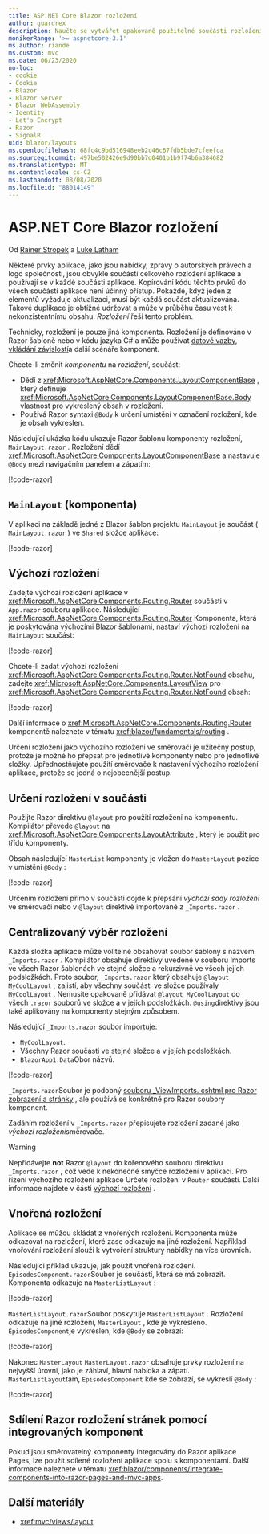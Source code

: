 ```yaml
---
title: ASP.NET Core Blazor rozložení
author: guardrex
description: Naučte se vytvářet opakovaně použitelné součásti rozložení pro Blazor aplikace.
monikerRange: '>= aspnetcore-3.1'
ms.author: riande
ms.custom: mvc
ms.date: 06/23/2020
no-loc:
- cookie
- Cookie
- Blazor
- Blazor Server
- Blazor WebAssembly
- Identity
- Let's Encrypt
- Razor
- SignalR
uid: blazor/layouts
ms.openlocfilehash: 68fc4c9bd516948eeb2c46c67fdb5bde7cfeefca
ms.sourcegitcommit: 497be502426e9d90bb7d0401b1b9f74b6a384682
ms.translationtype: MT
ms.contentlocale: cs-CZ
ms.lasthandoff: 08/08/2020
ms.locfileid: "88014149"
---
```

# <a name="aspnet-core-no-locblazor-layouts"></a>ASP.NET Core Blazor rozložení

Od [Rainer Stropek](https://www.timecockpit.com) a [Luke Latham](https://github.com/guardrex)

Některé prvky aplikace, jako jsou nabídky, zprávy o autorských právech a logo společnosti, jsou obvykle součástí celkového rozložení aplikace a používají se v každé součásti aplikace. Kopírování kódu těchto prvků do všech součástí aplikace není účinný přístup. Pokaždé, když jeden z elementů vyžaduje aktualizaci, musí být každá součást aktualizována. Takové duplikace je obtížné udržovat a může v průběhu času vést k nekonzistentnímu obsahu. *Rozložení* řeší tento problém.

Technicky, rozložení je pouze jiná komponenta. Rozložení je definováno v Razor šabloně nebo v kódu jazyka C# a může používat [datové vazby](xref:blazor/components/data-binding), [vkládání závislostí](xref:blazor/fundamentals/dependency-injection)a další scénáře komponent.

Chcete-li změnit *komponentu* na *rozložení*, součást:

* Dědí z <xref:Microsoft.AspNetCore.Components.LayoutComponentBase> , který definuje <xref:Microsoft.AspNetCore.Components.LayoutComponentBase.Body> vlastnost pro vykreslený obsah v rozložení.
* Používá Razor syntaxi `@Body` k určení umístění v označení rozložení, kde je obsah vykreslen.

Následující ukázka kódu ukazuje Razor šablonu komponenty rozložení, `MainLayout.razor` . Rozložení dědí <xref:Microsoft.AspNetCore.Components.LayoutComponentBase> a nastavuje `@Body` mezi navigačním panelem a zápatím:

[!code-razor[](layouts/sample_snapshot/3.x/MainLayout.razor?highlight=1,13)]

## <a name="mainlayout-component"></a>`MainLayout` (komponenta)

V aplikaci na základě jedné z Blazor šablon projektu `MainLayout` je součást ( `MainLayout.razor` ) ve `Shared` složce aplikace:

[!code-razor[](./common/samples/3.x/BlazorWebAssemblySample/Shared/MainLayout.razor)]

## <a name="default-layout"></a>Výchozí rozložení

Zadejte výchozí rozložení aplikace v <xref:Microsoft.AspNetCore.Components.Routing.Router> součásti v `App.razor` souboru aplikace. Následující <xref:Microsoft.AspNetCore.Components.Routing.Router> Komponenta, která je poskytována výchozími Blazor šablonami, nastaví výchozí rozložení na `MainLayout` součást:

[!code-razor[](layouts/sample_snapshot/3.x/App1.razor?highlight=3)]

Chcete-li zadat výchozí rozložení <xref:Microsoft.AspNetCore.Components.Routing.Router.NotFound> obsahu, zadejte <xref:Microsoft.AspNetCore.Components.LayoutView> pro <xref:Microsoft.AspNetCore.Components.Routing.Router.NotFound> obsah:

[!code-razor[](layouts/sample_snapshot/3.x/App2.razor?highlight=6-9)]

Další informace o <xref:Microsoft.AspNetCore.Components.Routing.Router> komponentě naleznete v tématu <xref:blazor/fundamentals/routing> .

Určení rozložení jako výchozího rozložení ve směrovači je užitečný postup, protože je možné ho přepsat pro jednotlivé komponenty nebo pro jednotlivé složky. Upřednostňujete použití směrovače k nastavení výchozího rozložení aplikace, protože se jedná o nejobecnější postup.

## <a name="specify-a-layout-in-a-component"></a>Určení rozložení v součásti

Použijte Razor direktivu `@layout` pro použití rozložení na komponentu. Kompilátor převede `@layout` na <xref:Microsoft.AspNetCore.Components.LayoutAttribute> , který je použit pro třídu komponenty.

Obsah následující `MasterList` komponenty je vložen do `MasterLayout` pozice v umístění `@Body` :

[!code-razor[](layouts/sample_snapshot/3.x/MasterList.razor?highlight=1)]

Určením rozložení přímo v součásti dojde k přepsání *výchozí sady rozložení* ve směrovači nebo v `@layout` direktivě importované z `_Imports.razor` .

## <a name="centralized-layout-selection"></a>Centralizovaný výběr rozložení

Každá složka aplikace může volitelně obsahovat soubor šablony s názvem `_Imports.razor` . Kompilátor obsahuje direktivy uvedené v souboru Imports ve všech Razor šablonách ve stejné složce a rekurzivně ve všech jejích podsložkách. Proto soubor, `_Imports.razor` který obsahuje `@layout MyCoolLayout` , zajistí, aby všechny součásti ve složce používaly `MyCoolLayout` . Nemusíte opakovaně přidávat `@layout MyCoolLayout` do všech `.razor` souborů ve složce a v jejích podsložkách. `@using`direktivy jsou také aplikovány na komponenty stejným způsobem.

Následující `_Imports.razor` soubor importuje:

* `MyCoolLayout`.
* Všechny Razor součásti ve stejné složce a v jejích podsložkách.
* `BlazorApp1.Data`Obor názvů.
 
[!code-razor[](layouts/sample_snapshot/3.x/_Imports.razor)]

`_Imports.razor`Soubor je podobný [souboru _ViewImports. cshtml pro Razor zobrazení a stránky](xref:mvc/views/layout#importing-shared-directives) , ale používá se konkrétně pro Razor soubory komponent.

Zadáním rozložení v `_Imports.razor` přepisujete rozložení zadané jako *výchozí rozložení*směrovače.

> [!WARNING]
> Nepřidávejte **not** Razor `@layout` do kořenového souboru direktivu `_Imports.razor` , což vede k nekonečné smyčce rozložení v aplikaci. Pro řízení výchozího rozložení aplikace Určete rozložení v `Router` součásti. Další informace najdete v části [výchozí rozložení](#default-layout) .

## <a name="nested-layouts"></a>Vnořená rozložení

Aplikace se můžou skládat z vnořených rozložení. Komponenta může odkazovat na rozložení, které zase odkazuje na jiné rozložení. Například vnořování rozložení slouží k vytvoření struktury nabídky na více úrovních.

Následující příklad ukazuje, jak použít vnořená rozložení. `EpisodesComponent.razor`Soubor je součástí, která se má zobrazit. Komponenta odkazuje na `MasterListLayout` :

[!code-razor[](layouts/sample_snapshot/3.x/EpisodesComponent.razor?highlight=1)]

`MasterListLayout.razor`Soubor poskytuje `MasterListLayout` . Rozložení odkazuje na jiné rozložení, `MasterLayout` , kde je vykresleno. `EpisodesComponent`je vykreslen, kde `@Body` se zobrazí:

[!code-razor[](layouts/sample_snapshot/3.x/MasterListLayout.razor?highlight=1,9)]

Nakonec `MasterLayout` `MasterLayout.razor` obsahuje prvky rozložení na nejvyšší úrovni, jako je záhlaví, hlavní nabídka a zápatí. `MasterListLayout`tam, `EpisodesComponent` kde se zobrazí, se vykreslí `@Body` :

[!code-razor[](layouts/sample_snapshot/3.x/MasterLayout.razor?highlight=6)]

## <a name="share-a-no-locrazor-pages-layout-with-integrated-components"></a>Sdílení Razor rozložení stránek pomocí integrovaných komponent

Pokud jsou směrovatelný komponenty integrovány do Razor aplikace Pages, lze použít sdílené rozložení aplikace spolu s komponentami. Další informace naleznete v tématu <xref:blazor/components/integrate-components-into-razor-pages-and-mvc-apps>.

## <a name="additional-resources"></a>Další materiály

* <xref:mvc/views/layout>
